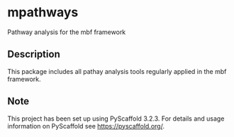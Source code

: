 # mpathways

Pathway analysis for the mbf framework


## Description

This package includes all pathay analysis tools regularly applied in the
mbf framework.


## Note

This project has been set up using PyScaffold 3.2.3. For details and usage
information on PyScaffold see https://pyscaffold.org/.
